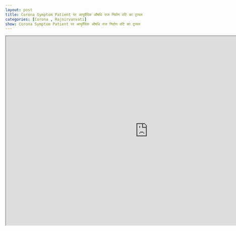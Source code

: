 ```yaml
---
layout: post
title: Corona Symptom Patient पर आयुर्वेदिक औषधि राज निर्वाण वटि का ट्रायल
categories: [Corona , Rajnirvanvati]
show: Corona Symptom Patient पर आयुर्वेदिक औषधि राज निर्वाण वटि का ट्रायल
---
```


<iframe src="https://drive.google.com/file/d/1PpwxqzLt9E3FbcdIKQ9H0P8UGeD_4lef/preview" width="900" height="600"></iframe>